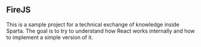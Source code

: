 ## FireJS

This is a sample project for a technical exchange of knowledge inside Sparta. The goal is to try to understand how React works internally and how to implement a simple version of it.
